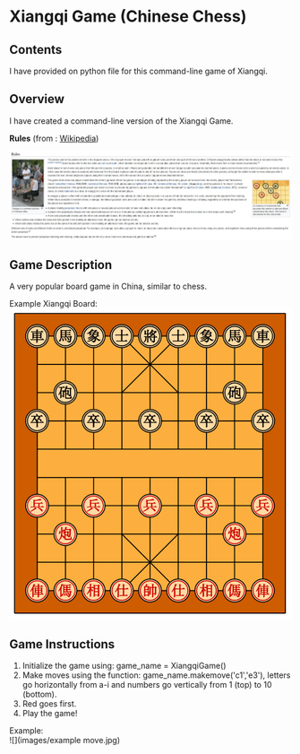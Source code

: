 # Xiangqi Game (Chinese Chess)   

## Contents  
I have provided on python file for this command-line game of Xiangqi.  

## Overview  
I have created a command-line version of the Xiangqi Game.  

**Rules** (from : [Wikipedia](https://en.wikipedia.org/wiki/Xiangqi))  

![](images/Rules.JPG)  


## Game Description  

A very popular board game in China, similar to chess.  

Example Xiangqi Board:  
![](images/XiangqiBoard.png)  



## Game Instructions   

1. Initialize the game using: game_name = XiangqiGame()  
2. Make moves using the function: game_name.makemove('c1','e3'), letters go horizontally from a-i and numbers go vertically from 1 (top) to 10 (bottom).  
3. Red goes first.  
4. Play the game!  

Example:  
![](images/example move.jpg)  